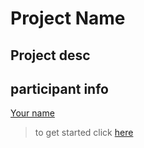 # Project Name

## Project desc

## participant info

[Your name](github-profile-urls)

> to get started click [here](GETTING_STARTED.md)
